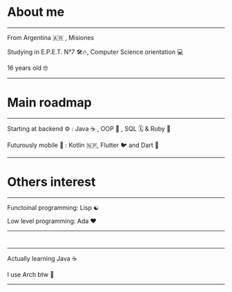 # About me
-------------------------------------------------------------------------------------------------------

From Argentina 🇦🇷 , Misiones  

Studying in E.P.E.T. N°7 🛠️🔥, Computer Science orientation 💻  

16 years old 🤓

-------------------------------------------------------------------------------------------------------

# Main roadmap

--------------------------------------------------------------

Starting at backend ⚙️ : Java ☕ , OOP 🧊 , SQL 🗓️ & Ruby 💎 

Futurously mobile 📱 : Kotlin 🇳🇵, Flutter 🐦 and Dart 🎯

-------------------------------------------------------------
# Others interest

-------------------------------------------------------------
Functoinal programming: Lisp ☯️

Low level programming: Ada ❤️

-------------------------------------------------------------

#
-------------------------------------------------------------
Actually learning Java ☕ 

I use Arch btw 🐧

-------------------------------------------------------------
